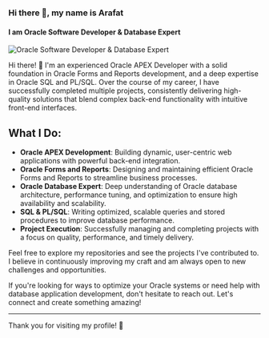 ### Hi there 👋, my name is Arafat
#### I am Oracle Software Developer & Database Expert
![Oracle Software Developer & Database Expert](https://media.licdn.com/dms/image/v2/D5616AQEWyJfgQo7j2w/profile-displaybackgroundimage-shrink_350_1400/profile-displaybackgroundimage-shrink_350_1400/0/1707553220169?e=1741219200&v=beta&t=lg1mit98dtQwExBBVyzK58RnRA1hTvS-v7_yQsfM2zc)

Hi there! 👋 I'm an experienced Oracle APEX Developer with a solid foundation in Oracle Forms and Reports development, and a deep expertise in Oracle SQL and PL/SQL. Over the course of my career, I have successfully completed multiple projects, consistently delivering high-quality solutions that blend complex back-end functionality with intuitive front-end interfaces.

## What I Do:
- **Oracle APEX Development**: Building dynamic, user-centric web applications with powerful back-end integration.
- **Oracle Forms and Reports**: Designing and maintaining efficient Oracle Forms and Reports to streamline business processes.
- **Oracle Database Expert**: Deep understanding of Oracle database architecture, performance tuning, and optimization to ensure high availability and scalability.
- **SQL & PL/SQL**: Writing optimized, scalable queries and stored procedures to improve database performance.
- **Project Execution**: Successfully managing and completing projects with a focus on quality, performance, and timely delivery.

Feel free to explore my repositories and see the projects I've contributed to. I believe in continuously improving my craft and am always open to new challenges and opportunities. 

If you're looking for ways to optimize your Oracle systems or need help with database application development, don't hesitate to reach out. Let's connect and create something amazing!

---
Thank you for visiting my profile! 🚀




